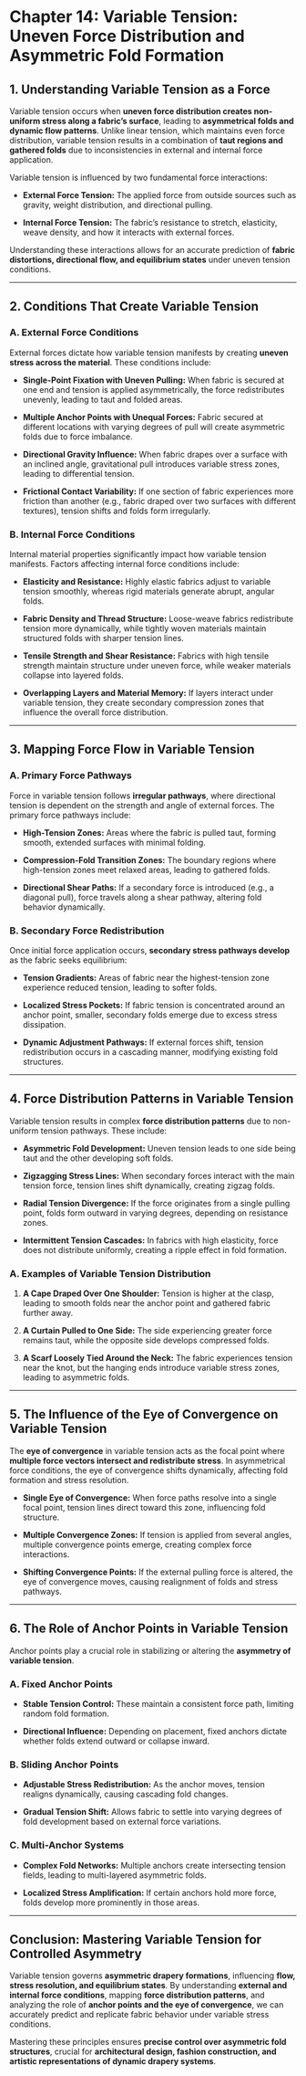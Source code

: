 # **Chapter 14: Variable Tension: Uneven Force Distribution and Asymmetric Fold Formation**

## **1. Understanding Variable Tension as a Force**

Variable tension occurs when **uneven force distribution creates non-uniform stress along a fabric’s surface**, leading to **asymmetrical folds and dynamic flow patterns**. Unlike linear tension, which maintains even force distribution, variable tension results in a combination of **taut regions and gathered folds** due to inconsistencies in external and internal force application.

Variable tension is influenced by two fundamental force interactions:

- **External Force Tension:** The applied force from outside sources such as gravity, weight distribution, and directional pulling.
    
- **Internal Force Tension:** The fabric’s resistance to stretch, elasticity, weave density, and how it interacts with external forces.
    

Understanding these interactions allows for an accurate prediction of **fabric distortions, directional flow, and equilibrium states** under uneven tension conditions.

---

## **2. Conditions That Create Variable Tension**

### **A. External Force Conditions**

External forces dictate how variable tension manifests by creating **uneven stress across the material**. These conditions include:

- **Single-Point Fixation with Uneven Pulling:** When fabric is secured at one end and tension is applied asymmetrically, the force redistributes unevenly, leading to taut and folded areas.
    
- **Multiple Anchor Points with Unequal Forces:** Fabric secured at different locations with varying degrees of pull will create asymmetric folds due to force imbalance.
    
- **Directional Gravity Influence:** When fabric drapes over a surface with an inclined angle, gravitational pull introduces variable stress zones, leading to differential tension.
    
- **Frictional Contact Variability:** If one section of fabric experiences more friction than another (e.g., fabric draped over two surfaces with different textures), tension shifts and folds form irregularly.
    

### **B. Internal Force Conditions**

Internal material properties significantly impact how variable tension manifests. Factors affecting internal force conditions include:

- **Elasticity and Resistance:** Highly elastic fabrics adjust to variable tension smoothly, whereas rigid materials generate abrupt, angular folds.
    
- **Fabric Density and Thread Structure:** Loose-weave fabrics redistribute tension more dynamically, while tightly woven materials maintain structured folds with sharper tension lines.
    
- **Tensile Strength and Shear Resistance:** Fabrics with high tensile strength maintain structure under uneven force, while weaker materials collapse into layered folds.
    
- **Overlapping Layers and Material Memory:** If layers interact under variable tension, they create secondary compression zones that influence the overall force distribution.
    

---

## **3. Mapping Force Flow in Variable Tension**

### **A. Primary Force Pathways**

Force in variable tension follows **irregular pathways**, where directional tension is dependent on the strength and angle of external forces. The primary force pathways include:

- **High-Tension Zones:** Areas where the fabric is pulled taut, forming smooth, extended surfaces with minimal folding.
    
- **Compression-Fold Transition Zones:** The boundary regions where high-tension zones meet relaxed areas, leading to gathered folds.
    
- **Directional Shear Paths:** If a secondary force is introduced (e.g., a diagonal pull), force travels along a shear pathway, altering fold behavior dynamically.
    

### **B. Secondary Force Redistribution**

Once initial force application occurs, **secondary stress pathways develop** as the fabric seeks equilibrium:

- **Tension Gradients:** Areas of fabric near the highest-tension zone experience reduced tension, leading to softer folds.
    
- **Localized Stress Pockets:** If fabric tension is concentrated around an anchor point, smaller, secondary folds emerge due to excess stress dissipation.
    
- **Dynamic Adjustment Pathways:** If external forces shift, tension redistribution occurs in a cascading manner, modifying existing fold structures.
    

---

## **4. Force Distribution Patterns in Variable Tension**

Variable tension results in complex **force distribution patterns** due to non-uniform tension pathways. These include:

- **Asymmetric Fold Development:** Uneven tension leads to one side being taut and the other developing soft folds.
    
- **Zigzagging Stress Lines:** When secondary forces interact with the main tension force, tension lines shift dynamically, creating zigzag folds.
    
- **Radial Tension Divergence:** If the force originates from a single pulling point, folds form outward in varying degrees, depending on resistance zones.
    
- **Intermittent Tension Cascades:** In fabrics with high elasticity, force does not distribute uniformly, creating a ripple effect in fold formation.
    

### **A. Examples of Variable Tension Distribution**

1. **A Cape Draped Over One Shoulder:** Tension is higher at the clasp, leading to smooth folds near the anchor point and gathered fabric further away.
    
2. **A Curtain Pulled to One Side:** The side experiencing greater force remains taut, while the opposite side develops compressed folds.
    
3. **A Scarf Loosely Tied Around the Neck:** The fabric experiences tension near the knot, but the hanging ends introduce variable stress zones, leading to asymmetric folds.
    

---

## **5. The Influence of the Eye of Convergence on Variable Tension**

The **eye of convergence** in variable tension acts as the focal point where **multiple force vectors intersect and redistribute stress**. In asymmetrical force conditions, the eye of convergence shifts dynamically, affecting fold formation and stress resolution.

- **Single Eye of Convergence:** When force paths resolve into a single focal point, tension lines direct toward this zone, influencing fold structure.
    
- **Multiple Convergence Zones:** If tension is applied from several angles, multiple convergence points emerge, creating complex force interactions.
    
- **Shifting Convergence Points:** If the external pulling force is altered, the eye of convergence moves, causing realignment of folds and stress pathways.
    

---

## **6. The Role of Anchor Points in Variable Tension**

Anchor points play a crucial role in stabilizing or altering the **asymmetry of variable tension**.

### **A. Fixed Anchor Points**

- **Stable Tension Control:** These maintain a consistent force path, limiting random fold formation.
    
- **Directional Influence:** Depending on placement, fixed anchors dictate whether folds extend outward or collapse inward.
    

### **B. Sliding Anchor Points**

- **Adjustable Stress Redistribution:** As the anchor moves, tension realigns dynamically, causing cascading fold changes.
    
- **Gradual Tension Shift:** Allows fabric to settle into varying degrees of fold development based on external force variations.
    

### **C. Multi-Anchor Systems**

- **Complex Fold Networks:** Multiple anchors create intersecting tension fields, leading to multi-layered asymmetric folds.
    
- **Localized Stress Amplification:** If certain anchors hold more force, folds develop more prominently in those areas.
    

---

## **Conclusion: Mastering Variable Tension for Controlled Asymmetry**

Variable tension governs **asymmetric drapery formations**, influencing **flow, stress resolution, and equilibrium states**. By understanding **external and internal force conditions**, mapping **force distribution patterns**, and analyzing the role of **anchor points and the eye of convergence**, we can accurately predict and replicate fabric behavior under variable stress conditions.

Mastering these principles ensures **precise control over asymmetric fold structures**, crucial for **architectural design, fashion construction, and artistic representations of dynamic drapery systems**.